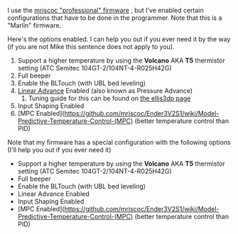 I use the [mriscoc "professional" firmware](https://github.com/mriscoc/Ender3V2S1) , but I've enabled certain configurations that have to be done in the programmer. Note that this is a "Marlin" firmware.

Here's the options enabled.  I can help you out if you ever need it by the way (if you are not Mike this sentence does not apply to you).
1. Support a higher temperature by using the **Volcano** AKA **T5** thermistor setting (ATC Semitec 104GT-2/104NT-4-R025H42G) 
2. Full beeper
3. Enable the BLTouch (with UBL bed leveling)
4. [Linear Advance](https://github.com/mriscoc/Ender3V2S1/wiki/Linear-Advance-(LA)) Enabled (also known as Pressure Advance)
	1. Tuning guide for this can be found on [the ellis3dp page](https://ellis3dp.com/Print-Tuning-Guide/articles/index_pressure_advance.html)
5. Input Shaping Enabled
6. [MPC Enabled](https://github.com/mriscoc/Ender3V2S1/wiki/Model-Predictive-Temperature-Control-(MPC) (better temperature control than PID)


 Note that my firmware has a special configuration with the following options (I'll help you out if you ever need it)
- Support a higher temperature by using the **Volcano** AKA **T5** thermistor setting (ATC Semitec 104GT-2/104NT-4-R025H42G) 
- Full beeper
- Enable the BLTouch (with UBL bed leveling)
- Linear Advance Enabled
- Input Shaping Enabled
- [MPC Enabled](https://github.com/mriscoc/Ender3V2S1/wiki/Model-Predictive-Temperature-Control-(MPC) (better temperature control than PID)
